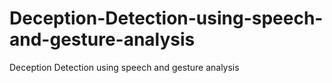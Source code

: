 # Deception-Detection-using-speech-and-gesture-analysis
Deception Detection using speech and gesture analysis
